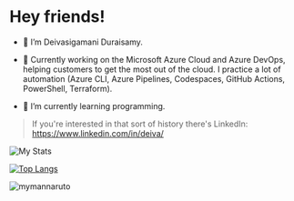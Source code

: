 # Hey friends!

- :ninja: I’m Deivasigamani Duraisamy.

- 🔭 Currently working on the Microsoft Azure Cloud and Azure DevOps, helping customers to get the most out of the cloud. I practice a lot of automation (Azure CLI, Azure Pipelines, Codespaces, GitHub Actions, PowerShell, Terraform).
- 🌱 I’m currently learning programming.

> If you're interested in that sort of history there's LinkedIn: https://www.linkedin.com/in/deiva/

![My Stats](https://github-readme-stats.vercel.app/api?username=lddeiva&show_icons=true)

[![Top Langs](https://github-readme-stats.vercel.app/api/top-langs/?username=lddeiva)](https://github.com/lddeiva/github-readme-stats)

![mymannaruto](https://user-images.githubusercontent.com/61077834/144708568-31191df4-c2b3-4256-9734-d52ba1d65731.gif)
